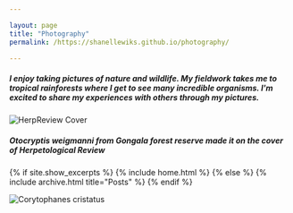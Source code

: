 ```yaml
---

layout: page
title: "Photography"
permalink: /https://shanellewiks.github.io/photography/

---
```


##### I enjoy taking pictures of nature and wildlife. My fieldwork takes me to tropical rainforests where I get to see many incredible organisms. I'm excited to share my experiences with others through my pictures.

![HerpReview Cover](/assets/HR_Cover.jpg)
##### Otocryptis weigmanni from Gongala forest reserve made it on the cover of Herpetological Review

{% if site.show_excerpts %}
  {% include home.html %}
{% else %}
  {% include archive.html title="Posts" %}
{% endif %}

![Corytophanes cristatus](/assets/Cor2.jpg)



